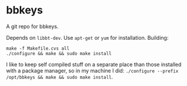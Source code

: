 bbkeys
======

A git repo for bbkeys.

Depends on  `libbt-dev`. Use `apt-get` or `yum` for installation. Building:

``` 
make -f Makefile.cvs all
./configure && make && sudo make install
```
I like to keep self compiled stuff on a separate place than those installed with a package manager, so in my machine I did:
`./configure --prefix /opt/bbkeys && make && sudo make install`.

